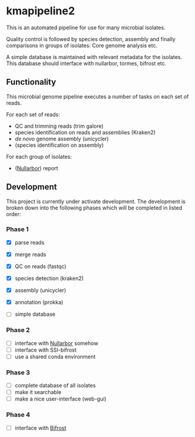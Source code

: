 # kmapipeline2

This is an automated pipeline for use for many microbial isolates.

Quality control is followed by species detection, assembly and finally comparisons in groups of isolates: Core genome analysis etc.

A simple database is maintained with relevant metadata for the isolates. This database should interface with nullarbor, tormes, bifrost etc. 

## Functionality
This microbial genome pipeline executes a number of tasks on each set of reads.

For each set of reads:
 - QC and trimming reads (trim galore)
 - species identification on reads and assemblies (Kraken2)
 - _de novo_ genome assembly (unicycler)
 - (species identification on assembly) 
 
For each group of isolates:
 - ([Nullarbor](https://github.com/tseemann/nullarbor)) report


## Development
This project is currently under activate development.
The development is broken down into the following phases which will be completed in listed order:

### Phase 1
 - [x] parse reads
 - [x] merge reads 
 - [x] QC on reads (fastqc)
 - [x] species detection (kraken2)
 - [x] assembly (unicycler)
 - [x] annotation (prokka)
 - [ ] simple database
 
 
### Phase 2
 - [ ] interface with [Nullarbor](https://github.com/tseemann/nullarbor) somehow
 - [ ] interface with SSI-bifrost
 - [ ] use a shared conda environment

### Phase 3
 - [ ] complete database of all isolates
 - [ ] make it searchable
 - [ ] make a nice user-interface (web-gui)
 
### Phase 4
 - [ ] interface with [Bifrost](https://github.com/ssi-dk/bifrost)
 

